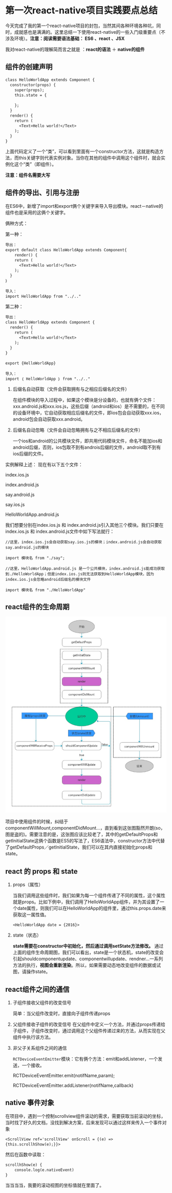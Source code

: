 # 第一次react-native项目实践要点总结

今天完成了我的第一个react-native项目的封包，当然其间各种环境各种坑，同时，成就感也是满满的。这里总结一下使用react-native的一些入门级重要点（不涉及环境）。**注意：阅读需要语法基础： ES6 、react 、JSX**

我对react-native的理解简而言之就是 ：**react的语法** ＋ **native的组件**

## 组件的创建声明
```
class HelloWorldApp extends Component {
  constructor(props) {
  	super(props);
    this.state = {
  
    };
  }
  render() {
    return (
      <Text>Hello world!</Text>
    );
  }
}
```
上面代码定义了一个“类”，可以看到里面有一个constructor方法，这就是构造方法，而this关键字则代表实例对象。当你在其他的组件中调用这个组件时，就会实例化这个“类”（即组件）。

**注意：组件名需要大写**

## 组件的导出、引用与注册
在ES6中，新增了import和export俩个关键字来导入导出模块。react－native的组件也是采用的这俩个关键字。

俩种方式：

第一种：

```
导出：
export default class HelloWorldApp extends Component{
	render() {
    return (
      <Text>Hello world!</Text>
    );
  }
｝

导入：
import HelloWorldApp from "../.."
```

第二种：

```
导出：
class HelloWorldApp extends Component {
  render() {
    return (
      <Text>Hello world!</Text>
    );
  }
}

export {HelloWorldApp}

导入：
import ｛ HelloWorldApp ｝ from "../.."

```

1. 后缀名自动获取（文件会获取拥有与之相应后缀名的文件）

	在组件模块的导入过程中，如果这个模块是分设备的，也就有俩个文件：xxx.android.js和xxx.ios.js，这些后缀（android和ios）是不需要的，在不同的设备环境中，它自动获取相应后缀名的文件，即ios包会自动获取xxx.ios，android包会自动获取xxx.android。

2. 后缀名自动忽略（文件会自动忽略拥有与之不相应后缀名的文件）

	一个ios和android的公共模块文件，即共用代码模块文件，命名不能加ios和android后缀，否则，ios包取不到有androis后缀的文件，android取不到有ios后缀的文件。


实例解释上述：
现在有以下五个文件：

index.ios.js 
 
index.android.js

say.android.js

say.ios.js

HelloWorldApp.android.js   

我们想要分别在index.ios.js 和 index.android.js引入其他三个模块。我们只要在index.ios.js 和 index.android.js文件中如下写法就行：

```
//这里，index.ios.js会自动获取say.ios.js的模块；index.android.js会自动获取say.android.js的模块

import 模块名 from "./say";

//这里，HelloWorldApp.android.js 是一个公共模块，index.android.js能成功获取到./HelloWorldApp；但是index.ios.js则无法获取到HelloWorldApp模块，因为index.ios.js会忽略android后缀名的模块文件

import 模块名 from "./HelloWorldApp"
```


## react组件的生命周期

![](../images/201601/react-component.jpg)

项目中使用组件的时候，纠结于componentWillMount,componentDidMount...，直到看到这张图豁然开朗(so，图是盗的)。需要注意的是，这张图应该比较老了，其中的getDefaultProps和
getInitialState这俩个函数是ES5的写法了，ES6语法中，constructor方法中代替了getDefaultProps／getInitialState，我们可以在其内直接初始化props和state。


## react 的 props 和 state

1. props（属性）

	当我们调用这些组件时，我们如果为每一个组件传递了不同的属性，这个属性就是props。比如下例中，我们调用了HelloWorldApp组件，并为其设置了一个date属性，则我们可以在HelloWorldApp的组件里，通过this.props.date来获取这一属性值。
	```
	<HelloWorldApp date = {2016}>
	```

2. state（状态）

	**state需要在constructor中初始化，然后通过调用setState方法修改。**
	通过上面的组件生命周期图，我们可以看出，state是一个状态机，state的改变会引起shouldcomponentupdate、componentwillupdate、rendner...一系列方法的执行，**视图会重新渲染**。所以，如果需要动态地改变组件的数据或试图，请操作state。


## react组件之间的通信  

1. 子组件接收父组件的改变信号

	简单：当父组件改变时，直接向子组件传递props
	
2. 父组件接收子组件的改变信号
	在父组件中定义一个方法，并通过props传递给子组件，子组件改变时，通过调用这个父组件传递过来的方法，从而实现在父组件中执行该方法。
	
3. 非父子关系组件之间的通信

	`RCTDeviceEventEmitter`模块：它有俩个方法：emit和addListener，一个发送，一个接收。
	
	RCTDeviceEventEmitter.emit(notifName,param);
	
	RCTDeviceEventEmitter.addListener(notifName,callback)
	

## native 事件对象

在项目中，遇到一个控制scrollview组件滚动的需求，需要获取当前滚动的坐标，当时找了好久的文档，没找到解决方案，后来发现可以通过这样来传入一个事件对象

```
<ScrollView ref='scrollView' onScroll = {(e) => {this.scrollhShow(e);}}>
```

然后在函数中读取：

```
scrollhShow(e) {
	console.log(e.nativeEvent)
}
```
当当当当，我要的滚动视图的坐标值就在里面了。
